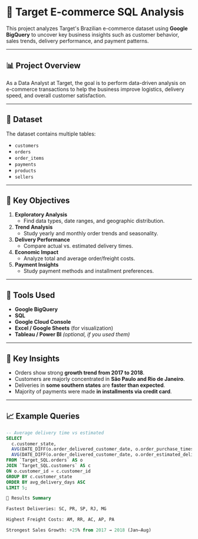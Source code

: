 # 🏬 Target E-commerce SQL Analysis

This project analyzes Target's Brazilian e-commerce dataset using **Google BigQuery** to uncover key business insights such as customer behavior, sales trends, delivery performance, and payment patterns.

---

## 📊 Project Overview
As a Data Analyst at Target, the goal is to perform data-driven analysis on e-commerce transactions to help the business improve logistics, delivery speed, and overall customer satisfaction.

---

## 📁 Dataset
The dataset contains multiple tables:
- `customers`
- `orders`
- `order_items`
- `payments`
- `products`
- `sellers`

---

## 🎯 Key Objectives
1. **Exploratory Analysis**
   - Find data types, date ranges, and geographic distribution.
2. **Trend Analysis**
   - Study yearly and monthly order trends and seasonality.
3. **Delivery Performance**
   - Compare actual vs. estimated delivery times.
4. **Economic Impact**
   - Analyze total and average order/freight costs.
5. **Payment Insights**
   - Study payment methods and installment preferences.

---

## 🧮 Tools Used
- **Google BigQuery**
- **SQL**
- **Google Cloud Console**
- **Excel / Google Sheets** (for visualization)
- **Tableau / Power BI** *(optional, if you used them)*

---

## 🚀 Key Insights
- Orders show strong **growth trend from 2017 to 2018**.
- Customers are majorly concentrated in **São Paulo and Rio de Janeiro**.
- Deliveries in **some southern states** are **faster than expected**.
- Majority of payments were made **in installments via credit card**.

---

## 📈 Example Queries
```sql
-- Average delivery time vs estimated
SELECT
  c.customer_state,
  AVG(DATE_DIFF(o.order_delivered_customer_date, o.order_purchase_timestamp, DAY)) AS avg_delivery_days,
  AVG(DATE_DIFF(o.order_delivered_customer_date, o.order_estimated_delivery_date, DAY)) AS diff_estimated_days
FROM `Target_SQL.orders` AS o
JOIN `Target_SQL.customers` AS c
ON o.customer_id = c.customer_id
GROUP BY c.customer_state
ORDER BY avg_delivery_days ASC
LIMIT 5;

🏁 Results Summary

Fastest Deliveries: SC, PR, SP, RJ, MG

Highest Freight Costs: AM, RR, AC, AP, PA

Strongest Sales Growth: +25% from 2017 → 2018 (Jan–Aug)
